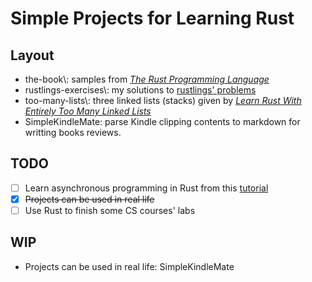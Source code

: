 # Simple Projects for Learning Rust

## Layout
- the-book\\: samples from [_The Rust Programming Language_](https://doc.rust-lang.org/book/)
- rustlings-exercises\\: my solutions to [rustlings' problems](https://github.com/rust-lang/rustlings)
- too-many-lists\\: three linked lists (stacks) given by [_Learn Rust With Entirely Too Many Linked Lists_](https://rust-unofficial.github.io/too-many-lists/)
- SimpleKindleMate: parse Kindle clipping contents to markdown for writting books reviews.

## TODO
- [ ] Learn asynchronous programming in Rust from this [tutorial](https://rust-lang.github.io/async-book/01_getting_started/01_chapter.html)
- [x] ~~Projects can be used in real life~~
- [ ] Use Rust to finish some CS courses' labs

## WIP

- Projects can be used in real life: SimpleKindleMate
